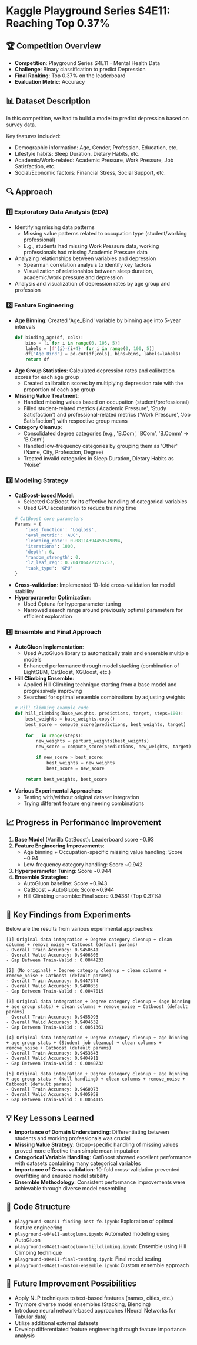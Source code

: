 # Kaggle Playground Series S4E11: Reaching Top 0.37%

## 🏆 Competition Overview
- **Competition**: Playground Series S4E11 - Mental Health Data
- **Challenge**: Binary classification to predict Depression
- **Final Ranking**: Top 0.37% on the leaderboard
- **Evaluation Metric**: Accuracy

## 📊 Dataset Description
In this competition, we had to build a model to predict depression based on survey data.

Key features included:
- Demographic information: Age, Gender, Profession, Education, etc.
- Lifestyle habits: Sleep Duration, Dietary Habits, etc.
- Academic/Work-related: Academic Pressure, Work Pressure, Job Satisfaction, etc.
- Social/Economic factors: Financial Stress, Social Support, etc.

## 🔍 Approach

### 1️⃣ Exploratory Data Analysis (EDA)
- Identifying missing data patterns
  - Missing value patterns related to occupation type (student/working professional)
  - E.g., students had missing Work Pressure data, working professionals had missing Academic Pressure data
- Analyzing relationships between variables and depression
  - Spearman correlation analysis to identify key factors
  - Visualization of relationships between sleep duration, academic/work pressure and depression
- Analysis and visualization of depression rates by age group and profession

### 2️⃣ Feature Engineering
- **Age Binning**: Created 'Age_Bind' variable by binning age into 5-year intervals
  ```python
  def binding_age(df, cols):
      bins = [i for i in range(0, 105, 5)]
      labels = [f'{i}-{i+4}' for i in range(0, 100, 5)]
      df['Age_Bind'] = pd.cut(df[cols], bins=bins, labels=labels)
      return df
  ```
- **Age Group Statistics**: Calculated depression rates and calibration scores for each age group
  - Created calibration scores by multiplying depression rate with the proportion of each age group
- **Missing Value Treatment**: 
  - Handled missing values based on occupation (student/professional)
  - Filled student-related metrics ('Academic Pressure', 'Study Satisfaction') and professional-related metrics ('Work Pressure', 'Job Satisfaction') with respective group means
- **Category Cleanup**: 
  - Consolidated degree categories (e.g., 'B.Com', 'BCom', 'B.Comm' → 'B.Com')
  - Handled low-frequency categories by grouping them as 'Other' (Name, City, Profession, Degree)
  - Treated invalid categories in Sleep Duration, Dietary Habits as 'Noise'

### 3️⃣ Modeling Strategy
- **CatBoost-based Model**: 
  - Selected CatBoost for its effective handling of categorical variables
  - Used GPU acceleration to reduce training time
  ```python
  # CatBoost core parameters
  Params = {
      'loss_function': 'Logloss',
      'eval_metric': 'AUC',
      'learning_rate': 0.08114394459649094,
      'iterations': 1000,
      'depth': 6,
      'random_strength': 0,
      'l2_leaf_reg': 0.7047064221215757,
      'task_type': 'GPU'
  }
  ```
- **Cross-validation**: Implemented 10-fold cross-validation for model stability
- **Hyperparameter Optimization**: 
  - Used Optuna for hyperparameter tuning
  - Narrowed search range around previously optimal parameters for efficient exploration

### 4️⃣ Ensemble and Final Approach
- **AutoGluon Implementation**:
  - Used AutoGluon library to automatically train and ensemble multiple models
  - Enhanced performance through model stacking (combination of LightGBM, CatBoost, XGBoost, etc.)
- **Hill Climbing Ensemble**: 
  - Applied Hill Climbing technique starting from a base model and progressively improving
  - Searched for optimal ensemble combinations by adjusting weights
  ```python
  # Hill Climbing example code
  def hill_climbing(base_weights, predictions, target, steps=100):
      best_weights = base_weights.copy()
      best_score = compute_score(predictions, best_weights, target)
      
      for _ in range(steps):
          new_weights = perturb_weights(best_weights)
          new_score = compute_score(predictions, new_weights, target)
          
          if new_score > best_score:
              best_weights = new_weights
              best_score = new_score
              
      return best_weights, best_score
  ```
- **Various Experimental Approaches**:
  - Testing with/without original dataset integration
  - Trying different feature engineering combinations

## 📈 Progress in Performance Improvement
1. **Base Model** (Vanilla CatBoost): Leaderboard score ~0.93
2. **Feature Engineering Improvements**: 
   - Age binning + Occupation-specific missing value handling: Score ~0.94
   - Low-frequency category handling: Score ~0.942
3. **Hyperparameter Tuning**: Score ~0.944
4. **Ensemble Strategies**:
   - AutoGluon baseline: Score ~0.943
   - CatBoost + AutoGluon: Score ~0.944
   - Hill Climbing ensemble: Final score 0.94381 (Top 0.37%)

## 🔬 Key Findings from Experiments
Below are the results from various experimental approaches:

```
[1] Original data integration + Degree category cleanup + clean columns + remove_noise + Catboost (default params)
- Overall Train Accuracy: 0.9450541
- Overall Valid Accuracy: 0.9406308
- Gap Between Train-Valid : 0.0044233

[2] (No original) + Degree category cleanup + clean columns + remove_noise + Catboost (default params)
- Overall Train Accuracy: 0.9447374
- Overall Valid Accuracy: 0.9400355
- Gap Between Train-Valid : 0.0047019

[3] Original data integration + Degree category cleanup + (age binning + age group stats) + clean columns + remove_noise + Catboost (default params)
- Overall Train Accuracy: 0.9455993
- Overall Valid Accuracy: 0.9404632
- Gap Between Train-Valid : 0.0051361

[4] Original data integration + Degree category cleanup + age binning + age group stats + (Student job cleanup) + clean columns + remove_noise + Catboost (default params)
- Overall Train Accuracy: 0.9453643
- Overall Valid Accuracy: 0.9404911
- Gap Between Train-Valid : 0.0048732

[5] Original data integration + Degree category cleanup + age binning + age group stats + (Null handling) + clean columns + remove_noise + Catboost (default params)
- Overall Train Accuracy: 0.9460073
- Overall Valid Accuracy: 0.9405958
- Gap Between Train-Valid : 0.0054115
```

## 💡 Key Lessons Learned
- **Importance of Domain Understanding**: Differentiating between students and working professionals was crucial
- **Missing Value Strategy**: Group-specific handling of missing values proved more effective than simple mean imputation
- **Categorical Variable Handling**: CatBoost showed excellent performance with datasets containing many categorical variables
- **Importance of Cross-validation**: 10-fold cross-validation prevented overfitting and ensured model stability
- **Ensemble Methodology**: Consistent performance improvements were achievable through diverse model ensembling

## 📁 Code Structure
- `playground-s04e11-finding-best-fe.ipynb`: Exploration of optimal feature engineering
- `playground-s04e11-autogluon.ipynb`: Automated modeling using AutoGluon
- `playground-s04e11-autogluon-hillclimbing.ipynb`: Ensemble using Hill Climbing technique
- `playground-s04e11-final-testing.ipynb`: Final model testing
- `playground-s04e11-custom-ensemble.ipynb`: Custom ensemble approach

## 🚀 Future Improvement Possibilities
- Apply NLP techniques to text-based features (names, cities, etc.)
- Try more diverse model ensembles (Stacking, Blending)
- Introduce neural network-based approaches (Neural Networks for Tabular data)
- Utilize additional external datasets
- Develop differentiated feature engineering through feature importance analysis 